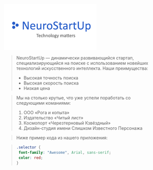 ![](./logo.png)

> NeuroStartUp — динамически развивающийся стартап, специализирующийся на поиске с использованием новейших технологий искусственного интеллекта.
> Наши преимущества:
> * Высокая точность поиска
> * Высокая скорость поиска
> * Низкая цена

> Мы на столько крутые, что уже успели поработать со следующими команиями:
>1. ООО «Рога и копыта»
>2. Издательство «Читый лист»
>3. Космопорт «Черезтерновый Кзвёздный»
>4. Дизайн-студия имени Слишком Известного Персонажа

> Ниже пример кода из нашего приложения:

>```css
>.selector {
>  font-family: "Awesome", Arial, sans-serif;
>  color: red;
>}
>```